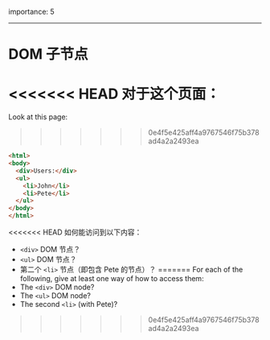 importance: 5

---

# DOM 子节点

<<<<<<< HEAD
对于这个页面：
=======
Look at this page:
>>>>>>> 0e4f5e425aff4a9767546f75b378ad4a2a2493ea

```html
<html>
<body>
  <div>Users:</div>
  <ul>
    <li>John</li>
    <li>Pete</li>
  </ul>
</body>
</html>
```

<<<<<<< HEAD
如何能访问到以下内容：
- `<div>` DOM 节点？
-  `<ul>` DOM 节点？
-  第二个 `<li>` 节点（即包含 Pete 的节点）？
=======
For each of the following, give at least one way of how to access them:
- The `<div>` DOM node?
- The `<ul>` DOM node?
- The second `<li>` (with Pete)?
>>>>>>> 0e4f5e425aff4a9767546f75b378ad4a2a2493ea
